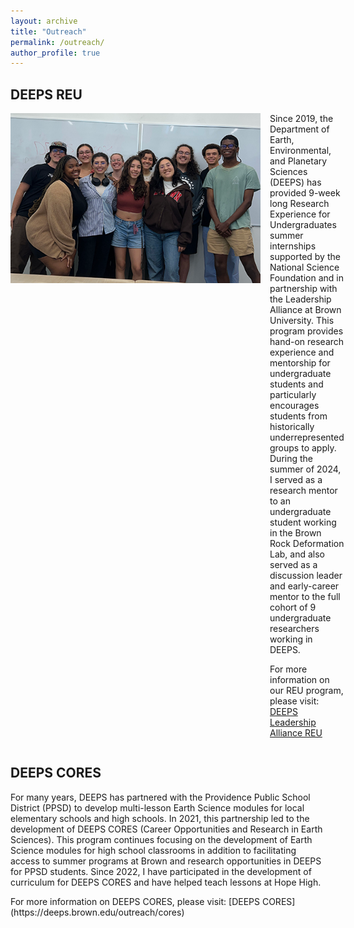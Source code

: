 ```yaml
---
layout: archive
title: "Outreach"
permalink: /outreach/
author_profile: true
---
```

DEEPS REU
------ 
<div style="display: flex; align-items: flex-start; margin-bottom: 20px;">
<img src='/images/REU_2024_cohort_best.png' style="margin-right: 15px; width: 400px;">
<div>
Since 2019, the Department of Earth, Environmental, and Planetary Sciences (DEEPS) has provided 9-week long Research Experience for Undergraduates summer internships supported by the National Science Foundation and in partnership with the Leadership Alliance at Brown University. This program provides hand-on research experience and mentorship for undergraduate students and particularly encourages students from historically underrepresented groups to apply. During the summer of 2024, I served as a research mentor to an undergraduate student working in the Brown Rock Deformation Lab, and also served as a discussion leader and early-career mentor to the full cohort of 9 undergraduate researchers working in DEEPS.

For more information on our REU program, please visit: [DEEPS Leadership Alliance REU](https://deeps.brown.edu/leadership-alliance-reu)
</div>
</div>

DEEPS CORES
------ 
<p>For many years, DEEPS has partnered with the Providence Public School District (PPSD) to develop multi-lesson Earth Science modules for local elementary schools and high schools. In 2021, this partnership led to the development of DEEPS CORES (Career Opportunities and Research in Earth Sciences). This program continues focusing on the development of Earth Science modules for high school classrooms in addition to facilitating access to summer programs at Brown and research opportunities in DEEPS for PPSD students. Since 2022, I have participated in the development of curriculum for DEEPS CORES and have helped teach lessons at Hope High.</p>
<p>For more information on DEEPS CORES, please visit: [DEEPS CORES](https://deeps.brown.edu/outreach/cores)</p>
